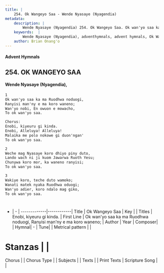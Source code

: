 ```yaml
---
title: |
    254. Ok Wangeyo Saa - Wende Nyasaye (Nyagendia)
metadata:
    description: |
        Wende Nyasaye (Nyagendia) 254. Ok Wangeyo Saa. Ok wan'yo saa ka ma Ruodhwa noduogi, Ranyisi man'ny e ma koro waneno; Wan'yo nobi, En owuon e mowacho, To ok wan'yo saa.  Chorus: Enobi, kiyeuru gi kinda. Enobi, Alleluya! Alleluya! Malaika me polo nokowe gi duon'ngan' To ok wan'yo saa.  
    keywords:  |
        Wende Nyasaye (Nyagendia), adventhymnals, advent hymnals, Ok Wangeyo Saa, Ok wan'yo saa ka ma Ruodhwa noduogi, Ranyisi man'ny e ma koro waneno;. Enobi, kiyeuru gi kinda.
    author: Brian Onang'o
---
```


#### Advent Hymnals
## 254. OK WANGEYO SAA
####  Wende Nyasaye (Nyagendia),

```txt
1
Ok wan'yo saa ka ma Ruodhwa noduogi,
Ranyisi man'ny e ma koro waneno;
Wan'yo nobi, En owuon e mowacho,
To ok wan'yo saa.

Chorus:
Enobi, kiyeuru gi kinda.
Enobi, Alleluya! Alleluya!
Malaika me polo nokowe gi duon'ngan'
To ok wan'yo saa.

2
Weche mag Nyasaye koro dhiyo piny duto,
Lando wach ni ji kuom Jawarwa Ruoth Yesu;
Chunywa koro mor, ka waneno ranyisi;
To ok wan'yo saa.

3
Wakiye koro, teche duto wamoko;
Wanati matek nyaka Ruodhwa oduogi;
Wan'yo adier, koro ndalo mag giko,
To ok wan'yo saa.




```

- |   -  |
-------------|------------|
Title | Ok Wangeyo Saa |
Key |  |
Titles | Enobi, kiyeuru gi kinda. |
First Line | Ok wan'yo saa ka ma Ruodhwa noduogi, Ranyisi man'ny e ma koro waneno; |
Author | 
Year | 
Composer| |
Hymnal|  - |
Tune|  |
Metrical pattern | |
# Stanzas |  |
Chorus |  |
Chorus Type |  |
Subjects | |
Texts |  |
Print Texts | 
Scripture Song |  |
    
